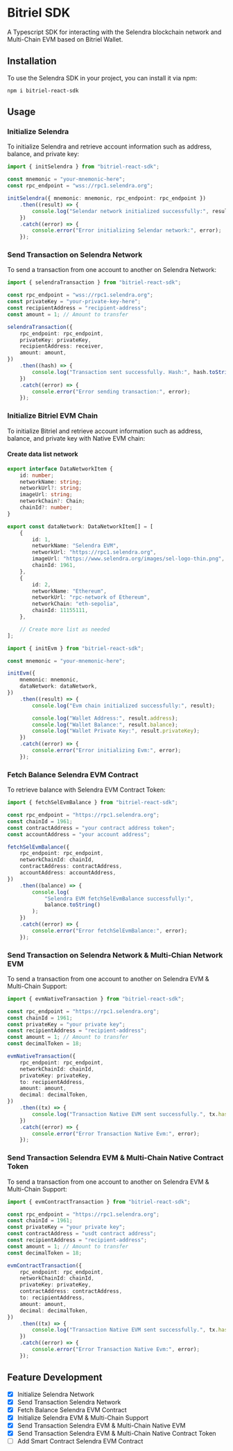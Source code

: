 # Bitriel SDK

A Typescript SDK for interacting with the Selendra blockchain network and Multi-Chain EVM based on Bitriel Wallet.

## Installation

To use the Selendra SDK in your project, you can install it via npm:

`npm i bitriel-react-sdk`

## Usage

### Initialize Selendra

To initialize Selendra and retrieve account information such as address, balance, and private key:

```typescript
import { initSelendra } from "bitriel-react-sdk";

const mnemonic = "your-mnemonic-here";
const rpc_endpoint = "wss://rpc1.selendra.org";

initSelendra({ mnemonic: mnemonic, rpc_endpoint: rpc_endpoint })
	.then((result) => {
		console.log("Selendar network initialized successfully:", result);
	})
	.catch((error) => {
		console.error("Error initializing Selendar network:", error);
	});
```

### Send Transaction on Selendra Network

To send a transaction from one account to another on Selendra Network:

```typescript
import { selendraTransaction } from "bitriel-react-sdk";

const rpc_endpoint = "wss://rpc1.selendra.org";
const privateKey = "your-private-key-here";
const recipientAddress = "recipient-address";
const amount = 1; // Amount to transfer

selendraTransaction({
	rpc_endpoint: rpc_endpoint,
	privateKey: privateKey,
	recipientAddress: receiver,
	amount: amount,
})
	.then((hash) => {
		console.log("Transaction sent successfully. Hash:", hash.toString());
	})
	.catch((error) => {
		console.error("Error sending transaction:", error);
	});
```

### Initialize Bitriel EVM Chain

To initialize Bitriel and retrieve account information such as address, balance, and private key with Native EVM chain:

#### Create data list network

```typescript
export interface DataNetworkItem {
	id: number;
	networkName: string;
	networkUrl?: string;
	imageUrl: string;
	networkChain?: Chain;
	chainId?: number;
}

export const dataNetwork: DataNetworkItem[] = [
	{
		id: 1,
		networkName: "Selendra EVM",
		networkUrl: "https://rpc1.selendra.org",
		imageUrl: "https://www.selendra.org/images/sel-logo-thin.png",
		chainId: 1961,
	},
	{
		id: 2,
		networkName: "Ethereum",
		networkUrl: "rpc-network of Ethereum",
		networkChain: "eth-sepolia",
		chainId: 11155111,
	},

	// Create more list as needed
];
```

```typescript
import { initEvm } from "bitriel-react-sdk";

const mnemonic = "your-mnemonic-here";

initEvm({
	mnemonic: mnemonic,
	dataNetwork: dataNetwork,
})
	.then((result) => {
		console.log("Evm chain initialized successfully:", result);

		console.log("Wallet Address:", result.address);
		console.log("Wallet Balance:", result.balance);
		console.log("Wallet Private Key:", result.privateKey);
	})
	.catch((error) => {
		console.error("Error initializing Evm:", error);
	});
```

### Fetch Balance Selendra EVM Contract

To retrieve balance with Selendra EVM Contract Token:

```typescript
import { fetchSelEvmBalance } from "bitriel-react-sdk";

const rpc_endpoint = "https://rpc1.selendra.org";
const chainId = 1961;
const contractAddress = "your contract address token";
const accountAddress = "your account address";

fetchSelEvmBalance({
	rpc_endpoint: rpc_endpoint,
	networkChainId: chainId,
	contractAddress: contractAddress,
	accountAddress: accountAddress,
})
	.then((balance) => {
		console.log(
			"Selendra EVM fetchSelEvmBalance successfully:",
			balance.toString()
		);
	})
	.catch((error) => {
		console.error("Error fetchSelEvmBalance:", error);
	});
```

### Send Transaction on Selendra Network & Multi-Chian Network EVM

To send a transaction from one account to another on Selendra EVM & Multi-Chain Support:

```typescript
import { evmNativeTransaction } from "bitriel-react-sdk";

const rpc_endpoint = "https://rpc1.selendra.org";
const chainId = 1961;
const privateKey = "your private key";
const recipientAddress = "recipient-address";
const amount = 1; // Amount to transfer
const decimalToken = 18;

evmNativeTransaction({
	rpc_endpoint: rpc_endpoint,
	networkChainId: chainId,
	privateKey: privateKey,
	to: recipientAddress,
	amount: amount,
	decimal: decimalToken,
})
	.then((tx) => {
		console.log("Transaction Native EVM sent successfully.", tx.hash);
	})
	.catch((error) => {
		console.error("Error Transaction Native Evm:", error);
	});
```

### Send Transaction Selendra EVM & Multi-Chain Native Contract Token

To send a transaction from one account to another on Selendra EVM & Multi-Chain Support:

```typescript
import { evmContractTransaction } from "bitriel-react-sdk";

const rpc_endpoint = "https://rpc1.selendra.org";
const chainId = 1961;
const privateKey = "your private key";
const contractAddress = "usdt contract address";
const recipientAddress = "recipient-address";
const amount = 1; // Amount to transfer
const decimalToken = 18;

evmContractTransaction({
	rpc_endpoint: rpc_endpoint,
	networkChainId: chainId,
	privateKey: privateKey,
	contractAddress: contractAddress,
	to: recipientAddress,
	amount: amount,
	decimal: decimalToken,
})
	.then((tx) => {
		console.log("Transaction Native EVM sent successfully.", tx.hash);
	})
	.catch((error) => {
		console.error("Error Transaction Native Evm:", error);
	});
```

## Feature Development

-   [x] Initialize Selendra Network
-   [x] Send Transaction Selendra Network
-   [x] Fetch Balance Selendra EVM Contract
-   [x] Initialize Selendra EVM & Multi-Chain Support
-   [x] Send Transaction Selendra EVM & Multi-Chain Native EVM
-   [x] Send Transaction Selendra EVM & Multi-Chain Native Contract Token
-   [ ] Add Smart Contract Selendra EVM Contract
